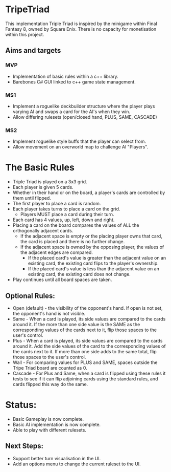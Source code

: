# TripeTriad
This implementation Triple Triad is inspired by the minigame within Final Fantasy 8, owned by Square Enix. There is no capacity for monetisation within this project.

## Aims and targets
### MVP
  - Implementation of basic rules within a c++ library.
  - Barebones C# GUI linked to c++ game state management.
### MS1
  - Implement a roguelike deckbuilder structure where the player plays varying AI and swaps a card for the AI's when they win.
  - Allow differing rulesets (open/closed hand, PLUS, SAME, CASCADE)
### MS2
  - Implement roguelike style buffs that the player can select from.
  - Allow movement on an overworld map to challenge AI "Players".

# The Basic Rules
- Triple Triad is played on a 3x3 grid.
- Each player is given 5 cards.
- Whether in their hand or on the board, a player's cards are controlled by them until flipped.
- The first player to place a card is random.
- Each player takes turns to place a card on the grid.
  - Players MUST place a card during their turn.
- Each card has 4 values, up, left, down and right.
- Placing a card on the board compares the values of ALL the orthogonally adjacent cards.
  - If the adjacent space is empty or the placing player owns that card, the card is placed and there is no further change.
  - If the adjacent space is owned by the opposing player, the values of the adjacent edges are compared.
    - If the placed card's value is greater than the adjacent value on an existing card, the existing card flips to the player's ownership.
    - If the placed card's value is less than the adjacent value on an existing card, the existing card does not change.
- Play continues until all board spaces are taken.
## Optional Rules:
- Open (default) - the visibility of the opponent's hand. If open is not set, the opponent's hand is not visible.
- Same - When a card is played, its side values are compared to the cards around it. If the more than one side value is the SAME as the corresponding values of the cards next to it, flip those spaces to the user's control.
- Plus - When a card is played, its side values are compared to the cards around it. Add the side values of the card to the corresponding values of the cards next to it. If more than one side adds to the same total, flip those spaces to the user's control.
- Wall - For comparing values for PLUS and SAME, spaces outside the Tripe Triad board are counted as 0.
- Cascade - For Plus and Same, when a card is flipped using these rules it tests to see if it can flip adjoining cards using the standard rules, and cards flipped this way do the same.

# Status:
- Basic Gameplay is now complete.
- Basic AI implementation is now complete.
- Able to play with different rulesets.
## Next Steps:
- Support better turn visualisation in the UI.
- Add an options menu to change the current ruleset to the UI.
